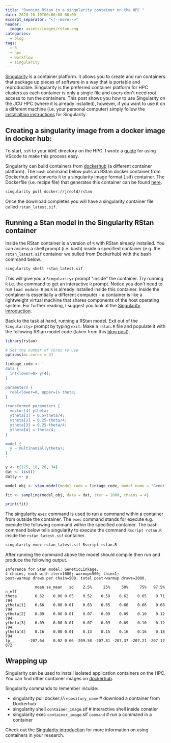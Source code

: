 ```yaml
---
title: "Running RStan in a singularity container on the HPC "
date: 2020-10-10T00:00:00-00:00
excerpt_separator: "<!--more-->"
header:
  image: assets/images/rstan.png
categories:
  - blog
tags:
  - R
  - hpc
  - workflow
  - singularity
---
```


[Singularity](https://sylabs.io/docs/) is a container platform. It allows you to create and run containers that package up pieces of software in a way that is portable and reproducible. Singularity is the preferred container platform for HPC clusters as each container is only a single file and users don't need root access to run the containers.<!--more--> This post shows you how to use Singularity on the JCU HPC (where it is already installed), however, if you want to use it on a different machine (i.e. your personal computer) simply follow the [installaltion instructions](https://sylabs.io/guides/3.6/user-guide/quick_start.html#quick-installation-steps) for Singularity.

## Creating a singularity image from a docker image in docker hub:

To start, `ssh` to your `HOME` directory on the HPC. I wrote a [guide](https://blog.wytamma.com/blog/hcp-vscode/) for using VScode to make this process easy.

Singularity can build containers from [dockerhub](https://hub.docker.com/) (a different container platform). The `bash` command below pulls an RStan docker container from Dockerhub and converts it to a singularity image format (.sif) container. The Dockerfile (i.e. recipe file) that generates this container can be found [here](https://hub.docker.com/r/jrnold/rstan/dockerfile).

```bash
singularity pull docker://jrnold/rstan
```

Once the download completes you will have a singularity container file called  `rstan_latest.sif`.

## Running a Stan model in the Singularity RStan container

Inside the RStan container is a version of `R` with RStan already installed. You can access a shell prompt (i.e. bash) inside a specified container (e.g. the `rstan_latest.sif` container we pulled from Dockerhub) with the bash command below.

```bash
singularity shell rstan_latest.sif
```

This will give you a `Singularity>` prompt "inside" the container. Try running `R` i.e. the command to get an interactive `R` prompt. Notice you don't need to run `load module R` as `R` is already installed inside this container. Inside the container is essentially a different computer - a container is like a lightweight virtual machine that shares components of the host operating system. For further reading, I suggest you look at the [Singularity introduction](https://sylabs.io/guides/3.6/user-guide/introduction.html).

Back to the task at hand, running a RStan model. Exit out of the `Singularity>` prompt by typing `exit`. Make a `rstan.R` file and populate it with the following RStan model code (taken from this [blog post](https://baconzhou.github.io/post/r-stan-example/)). 

```R
library(rstan)

# Set the number of cores to use
options(mc.cores = 4)

linkage_code <- '
data {
  int<lower=0> y[4];
}

parameters {
  real<lower=0, upper=1> theta;
}

transformed parameters {
  vector[4] ytheta;
  ytheta[1] = 0.5+theta/4;
  ytheta[2] = 0.25-theta/4;
  ytheta[3] = 0.25-theta/4;
  ytheta[4] = theta/4;
}

model {
  y ~ multinomial(ytheta);
}
'

y <- c(125, 18, 20, 34)
dat <- list()
dat$y <- y

model_obj <- stan_model(model_code = linkage_code, model_name = "GeneticLinkage")

fit <- sampling(model_obj, data = dat, iter = 1000, chains = 4) 

print(fit)
```

The singularity `exec` command is used to run a command within a container from outside the container. The `exec` command stands for execute e.g. execute the following command within the specified container. The bash command below tells singularity to execute the command `Rscript rstan.R` inside the `rstan_latest.sif` container.

```bash
singularity exec rstan_latest.sif Rscript rstan.R
```

After running the command above the model should compile then run and produce the following output.

```
Inference for Stan model: GeneticLinkage.
4 chains, each with iter=1000; warmup=500; thin=1; 
post-warmup draws per chain=500, total post-warmup draws=2000.

             mean se_mean   sd    2.5%     25%     50%     75%   97.5% n_eff
theta        0.62    0.00 0.05    0.52    0.59    0.62    0.65    0.71   794
ytheta[1]    0.66    0.00 0.01    0.63    0.65    0.66    0.66    0.68   794
ytheta[2]    0.09    0.00 0.01    0.07    0.09    0.09    0.10    0.12   794
ytheta[3]    0.09    0.00 0.01    0.07    0.09    0.09    0.10    0.12   794
ytheta[4]    0.16    0.00 0.01    0.13    0.15    0.16    0.16    0.18   794
lp__      -207.64    0.02 0.66 -209.58 -207.81 -207.37 -207.21 -207.17   872
```

## Wrapping up

Singularity can be used to install isolated application containers on the HPC. You can find other container images on [dockerhub](https://hub.docker.com/). 

Singularity commands to remember inculde:

- singularity pull docker://`repository_name`  # download a container from Dockerhub
- singularity shell `container_image`.sif  # interactive shell inside conatier
- singularity exec `container_image`.sif `command`  # run a command in a container 

Check out the [Singularity introduction](https://sylabs.io/guides/3.6/user-guide/introduction.html) for more information on using containers in your research. 
